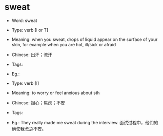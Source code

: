 # sweat

- Word: sweat

- Type: verb [I or T]
- Meaning: when you sweat, drops of liquid appear on the surface of your skin, for example when you are hot, ill/sick or afraid
- Chinese: 出汗；流汗
- Tags: 
- Eg.: 

- Type: verb [I]
- Meaning: to worry or feel anxious about sth
- Chinese: 担心；焦虑；不安
- Tags: 
- Eg.: They really made me sweat during the interview. 面试过程中，他们的确使我忐忑不安。

